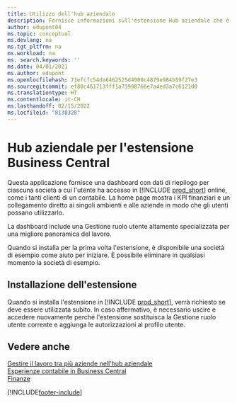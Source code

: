 ```yaml
---
title: Utilizzo dell'hub aziendale
description: Fornisce informazioni sull'estensione Hub aziendale che è possibile utilizzare per gestire il lavoro in più società in Business Central.
author: edupont04
ms.topic: conceptual
ms.devlang: na
ms.tgt_pltfrm: na
ms.workload: na
ms. search.keywords: ''
ms.date: 04/01/2021
ms.author: edupont
ms.openlocfilehash: 71efcfc54da6462525d4900c4879e984b59f27e3
ms.sourcegitcommit: ef80c461713fff1a75998766e7a4ed3a7c6121d0
ms.translationtype: HT
ms.contentlocale: it-CH
ms.lasthandoff: 02/15/2022
ms.locfileid: "8138328"
---
```

# <a name="the-company-hub-for-business-central-extension"></a>Hub aziendale per l'estensione Business Central

Questa applicazione fornisce una dashboard con dati di riepilogo per ciascuna società a cui l'utente ha accesso in [!INCLUDE [prod_short](includes/prod_short.md)] online, come i tanti clienti di un contabile. La home page mostra i KPI finanziari e un collegamento diretto ai singoli ambienti e alle aziende in modo che gli utenti possano utilizzarlo.

La dashboard include una Gestione ruolo utente altamente specializzata per una migliore panoramica del lavoro.

Quando si installa per la prima volta l'estensione, è disponibile una società di esempio come aiuto per iniziare. È possibile eliminare in qualsiasi momento la società di esempio.

## <a name="installing-the-extension"></a>Installazione dell'estensione

Quando si installa l'estensione in [!INCLUDE [prod_short](includes/prod_short.md)], verrà richiesto se deve essere utilizzata subito. In caso affermativo, è necessario uscire e accedere nuovamente perché l'estensione sostituisca la Gestione ruolo utente corrente e aggiunga le autorizzazioni al profilo utente.

## <a name="see-also"></a>Vedere anche

[Gestire il lavoro tra più aziende nell'hub aziendale](company-hub.md)  
[Esperienze contabile in Business Central](finance-accounting.md)  
[Finanze](finance.md)  


[!INCLUDE[footer-include](includes/footer-banner.md)]